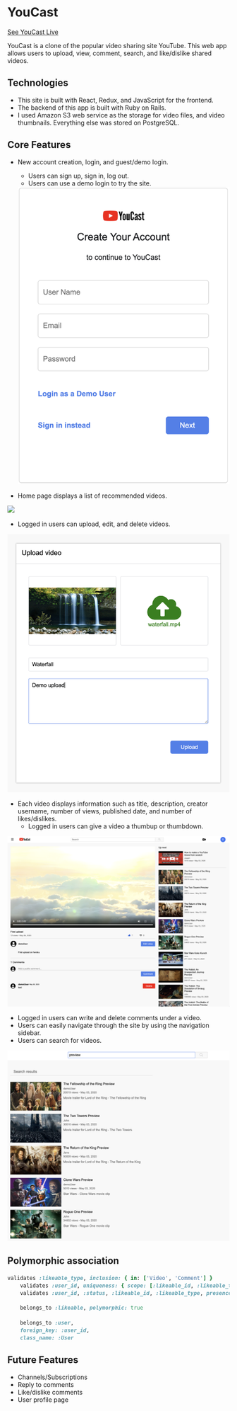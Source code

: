 # YouCast

[See YouCast Live](https://you-cast.herokuapp.com/#/)

YouCast is a clone of the popular video sharing site YouTube. This web app allows users to upload, view, comment, search, and like/dislike shared videos.

## Technologies

* This site is built with React, Redux, and JavaScript for the frontend.
* The backend of this app is built with Ruby on Rails.
* I used Amazon S3 web service as the storage for video files, and video thumbnails. Everything else was stored on PostgreSQL.


## Core Features
* New account creation, login, and guest/demo login.
  * Users can sign up, sign in, log out.
  * Users can use a demo login to try the site.
   <img src="https://github.com/xdeng9/youcast/blob/master/img/sign-up.png" width="500px"/>


* Home page displays a list of recommended videos.
<img src="https://github.com/xdeng9/youcast/blob/master/img/video-index.png"/>

* Logged in users can upload, edit, and delete videos.
<img src="https://github.com/xdeng9/youcast/blob/master/img/upload.png" width="600px"/>

* Each video displays information such as title, description, creator username, number of views, published date, and number of likes/dislikes.
  * Logged in users can give a video a thumbup or thumbdown.
<img src="https://github.com/xdeng9/youcast/blob/master/img/video-show.png" />
  
  
* Logged in users can write and delete comments under a video.
* Users can easily navigate through the site by using the navigation sidebar.
* Users can search for videos.
<img src="https://github.com/xdeng9/youcast/blob/master/img/search.png" />


## Polymorphic association
```ruby
validates :likeable_type, inclusion: { in: ['Video', 'Comment'] }
    validates :user_id, uniqueness: { scope: [:likeable_id, :likeable_type] }
    validates :user_id, :status, :likeable_id, :likeable_type, presence: true 

    belongs_to :likeable, polymorphic: true 

    belongs_to :user,
    foreign_key: :user_id,
    class_name: :User 
```

## Future Features
* Channels/Subscriptions
* Reply to comments
* Like/dislike comments
* User profile page
